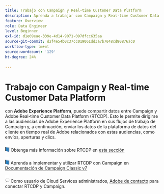 ```yaml
---
title: Trabajo con Campaign y Real-time Customer Data Platform
description: Aprenda a trabajar con Campaign y Real-time Customer Data Platform
feature: Overview
role: Data Engineer
level: Beginner
exl-id: d1e09eae-339e-4d14-9071-097dfcc635aa
source-git-commit: d2f4e54b0c37cc019061dd3a7b7048cd80876ac0
workflow-type: tm+mt
source-wordcount: '129'
ht-degree: 24%

---
```


# Trabajo con Campaign y Real-time Customer Data Platform

con **Adobe Experience Platform**, puede compartir datos entre Campaign y Adobe Real-time Customer Data Platform (RTCDP). Esto le permite dirigirse a las audiencias de Adobe Experience Platform en sus flujos de trabajo de Campaign y, a continuación, enviar los datos de la plataforma de datos del cliente en tiempo real de Adobe relacionados con estas audiencias, como envíos, aperturas y clics.

![](../assets/do-not-localize/book.png) Obtenga más información sobre RTCDP en [esta sección](https://experienceleague.adobe.com/docs/experience-platform/rtcdp/overview.html?lang=en)

![](../assets/do-not-localize/book.png) Aprenda a implementar y utilizar RTCDP con Campaign en [Documentación de Campaign Classic v7](https://experienceleague.adobe.com/docs/campaign-classic/using/integrating-with-adobe-experience-cloud/aep-sources-destinations/get-started-sources-destinations.html?lang=en#integrating-with-adobe-experience-cloud)

![](../assets/do-not-localize/speech.png)  Como usuario de Cloud Services administrados, [Adobe de contacto](../start/campaign-faq.md#support) para conectar RTCDP y Campaign.
